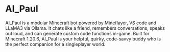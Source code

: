 # AI_Paul
AI_Paul is a modular Minecraft bot powered by Mineflayer, VS code and LLaMA3 via Ollama. It chats like a friend, remembers conversations, speaks out loud, and can generate custom code functions in-game. Built for Minecraft 1.20.6, AI_Paul is your helpful, quirky, code-savvy buddy who is the perfect companion for a singleplayer world.
